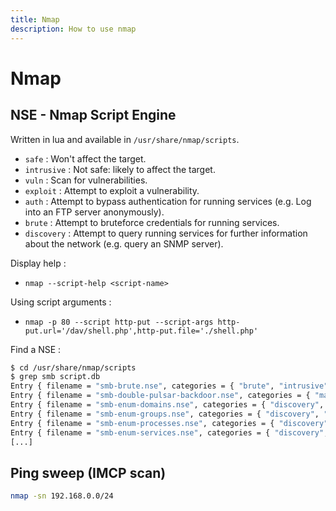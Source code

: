 ```yaml
---
title: Nmap
description: How to use nmap
---
```


# Nmap

## NSE - Nmap Script Engine

Written in lua and available in `/usr/share/nmap/scripts`.

-   `safe` : Won't affect the target.
-   `intrusive` : Not safe: likely to affect the target.
-   `vuln` : Scan for vulnerabilities.
-   `exploit` : Attempt to exploit a vulnerability.
-   `auth` : Attempt to bypass authentication for running services (e.g. Log into an FTP server anonymously).
-   `brute` : Attempt to bruteforce credentials for running services.
-   `discovery` : Attempt to query running services for further information about the network (e.g. query an SNMP server).

Display help :

- `nmap --script-help <script-name>`

Using script arguments :

- `nmap -p 80 --script http-put --script-args http-put.url='/dav/shell.php',http-put.file='./shell.php'`

Find a NSE :

```bash
$ cd /usr/share/nmap/scripts
$ grep smb script.db
Entry { filename = "smb-brute.nse", categories = { "brute", "intrusive", } }
Entry { filename = "smb-double-pulsar-backdoor.nse", categories = { "malware", "safe", "vuln", } }
Entry { filename = "smb-enum-domains.nse", categories = { "discovery", "intrusive", } }
Entry { filename = "smb-enum-groups.nse", categories = { "discovery", "intrusive", } }
Entry { filename = "smb-enum-processes.nse", categories = { "discovery", "intrusive", } }
Entry { filename = "smb-enum-services.nse", categories = { "discovery", "intrusive", "safe", } }
[...]
```

## Ping sweep (IMCP scan)

```bash
nmap -sn 192.168.0.0/24
```